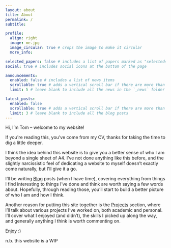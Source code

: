 ```yaml
---
layout: about
title: About
permalink: /
subtitle:

profile:
  align: right
  image: me.jpg
  image_circular: true # crops the image to make it circular
  more_info: 

selected_papers: false # includes a list of papers marked as "selected={true}"
social: true # includes social icons at the bottom of the page

announcements:
  enabled: false # includes a list of news items
  scrollable: true # adds a vertical scroll bar if there are more than 3 news items
  limit: 5 # leave blank to include all the news in the `_news` folder

latest_posts:
  enabled: false
  scrollable: true # adds a vertical scroll bar if there are more than 3 new posts items
  limit: 3 # leave blank to include all the blog posts
---
```


Hi, I’m Tom – welcome to my website!

If you're reading this, you’ve come from my CV, thanks for taking the time to dig a little deeper.

I think the idea behind this website is to give you a better sense of who I am beyond a single sheet of A4. I’ve not done anything like this before, and the slightly narcissistic feel of dedicating a website to myself doesn’t exactly come naturally, but I'll give it a go.

I’ll be writing [Blog](/blog/) posts (when I have time), covering everything from things I find interesting to things I’ve done and think are worth saying a few words about. Hopefully, through reading those, you’ll start to build a better picture of who I am and how I think.

Another reason for putting this site together is the [Projects](/projects/) section, where I’ll talk about various projects I’ve worked on, both academic and personal. I’ll cover what I enjoyed (and didn’t), the skills I picked up along the way, and generally anything I think is worth commenting on.

Enjoy :) 

n.b. this website is a WIP
